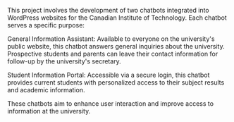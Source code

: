 This project involves the development of two chatbots integrated into WordPress websites for the Canadian Institute of Technology. Each chatbot serves a specific purpose:

General Information Assistant: Available to everyone on the university's public website, this chatbot answers general inquiries about the university. Prospective students and parents can leave their contact information for follow-up by the university's secretary.

Student Information Portal: Accessible via a secure login, this chatbot provides current students with personalized access to their subject results and academic information.

These chatbots aim to enhance user interaction and improve access to information at the university.

